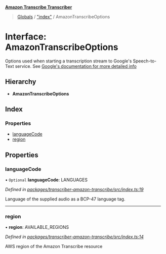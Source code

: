 **[Amazon Transcribe Transcriber](../README.md)**

> [Globals](../README.md) / ["index"](../modules/_index_.md) / AmazonTranscribeOptions

# Interface: AmazonTranscribeOptions

Options used when starting a transcription stream to Google's Speech-to-Text service. See [Google's documentation
for more detailed info](https://cloud.google.com/speech-to-text/docs/reference/rest/v1/RecognitionConfig)

## Hierarchy

* **AmazonTranscribeOptions**

## Index

### Properties

* [languageCode](_index_.amazontranscribeoptions.md#languagecode)
* [region](_index_.amazontranscribeoptions.md#region)

## Properties

### languageCode

• `Optional` **languageCode**: LANGUAGES

*Defined in [packages/transcriber-amazon-transcribe/src/index.ts:19](https://github.com/SketchingDev/ivr-tester/blob/3ff21e1/packages/transcriber-amazon-transcribe/src/index.ts#L19)*

Language of the supplied audio as a BCP-47 language tag.

___

### region

•  **region**: AVAILABLE\_REGIONS

*Defined in [packages/transcriber-amazon-transcribe/src/index.ts:14](https://github.com/SketchingDev/ivr-tester/blob/3ff21e1/packages/transcriber-amazon-transcribe/src/index.ts#L14)*

AWS region of the Amazon Transcribe resource
